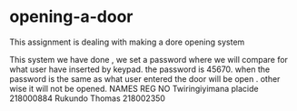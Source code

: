 # opening-a-door
This assignment is dealing with making a dore opening system

This system we have done ,
we set a password where we will compare for what user have inserted by keypad.
the password is 45670.
when the password is the same as what user entered the door will be open .
other wise it will not be opened.
NAMES                  REG NO
Twiringiyimana placide 218000884
Rukundo Thomas         218002350 
